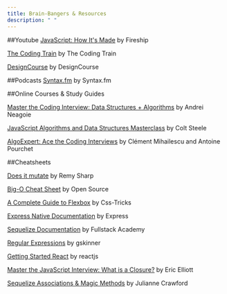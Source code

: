 ```yaml
---
title: Brain-Bangers & Resources
description: " "
---
```


##Youtube
[JavaScript: How It's Made](https://www.youtube.com/watch?v=FSs_JYwnAdI) by Fireship

[The Coding Train](https://www.youtube.com/channel/UCvjgXvBlbQiydffZU7m1_aw) by The Coding Train

[DesignCourse](https://www.youtube.com/channel/UCVyRiMvfUNMA1UPlDPzG5Ow) by DesignCourse

##Podcasts
[Syntax.fm](https://syntax.fm/) by Syntax.fm

##Online Courses & Study Guides

[Master the Coding Interview: Data Structures + Algorithms](https://www.udemy.com/course/master-the-coding-interview-data-structures-algorithms/) by Andrei Neagoie

[JavaScript Algorithms and Data Structures Masterclass](https://www.udemy.com/js-algorithms-and-data-structures-masterclass/) by Colt Steele

[AlgoExpert: Ace the Coding Interviews](https://www.algoexpert.io/product) by Clément Mihailescu and Antoine Pourchet

##Cheatsheets

[Does it mutate](https://doesitmutate.xyz/) by Remy Sharp

[Big-O Cheat Sheet](https://www.bigocheatsheet.com/) by Open Source

[A Complete Guide to Flexbox](https://css-tricks.com/snippets/css/a-guide-to-flexbox/) by Css-Tricks

[Express Native Documentation](https://expressjs.com/en/api.html) by Express

[Sequelize Documentation](https://sequelizedocs.fullstackacademy.com/) by Fullstack Academy

[Regular Expressions](https://regexr.com/) by gskinner

[Getting Started React](https://reactjs.org/docs/getting-started.html) by reactjs

[Master the JavaScript Interview: What is a Closure?](https://medium.com/javascript-scene/master-the-javascript-interview-what-is-a-closure-b2f0d2152b36) by Eric Elliott

[Sequelize Associations & Magic Methods](https://medium.com/@julianne.marik/sequelize-associations-magic-methods-c72008db91c9) by Julianne Crawford
